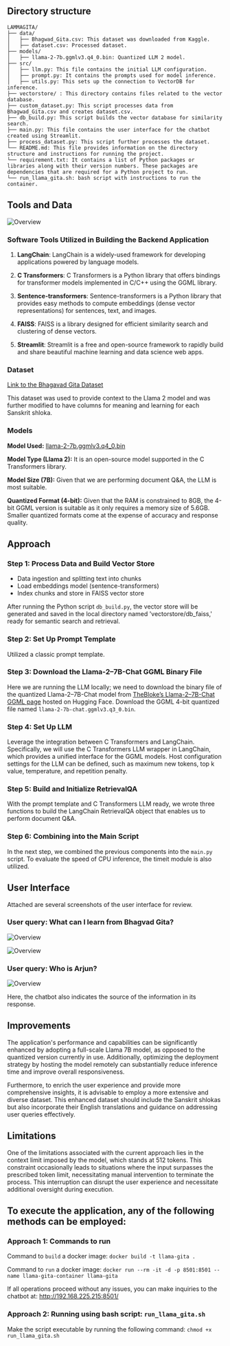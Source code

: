 ## Directory structure

```
LAMMAGITA/
├── data/
│   ├── Bhagwad_Gita.csv: This dataset was downloaded from Kaggle.
│   ├── dataset.csv: Processed dataset.
├── models/
│   ├── llama-2-7b.ggmlv3.q4_0.bin: Quantized LLM 2 model.
├── src/
│   ├── llm.py: This file contains the initial LLM configuration.
│   ├── prompt.py: It contains the prompts used for model inference.
│   ├── utils.py: This sets up the connection to VectorDB for inference.
├── vectorstore/ : This directory contains files related to the vector database.
├── custom_dataset.py: This script processes data from Bhagwad_Gita.csv and creates dataset.csv.
├── db_build.py: This script builds the vector database for similarity search.
├── main.py: This file contains the user interface for the chatbot created using Streamlit.
├── process_dataset.py: This script further processes the dataset.
└── README.md: This file provides information on the directory structure and instructions for running the project.
└── requirement.txt: It contains a list of Python packages or libraries along with their version numbers. These packages are dependencies that are required for a Python project to run.
└── run_llama_gita.sh: bash script with instructions to run the container.
```
## Tools and Data

![Overview](assets/overview.png)

### Software Tools Utilized in Building the Backend Application

1. **LangChain**: LangChain is a widely-used framework for developing applications powered by language models.

2. **C Transformers**: C Transformers is a Python library that offers bindings for transformer models implemented in C/C++ using the GGML library.

3. **Sentence-transformers**: Sentence-transformers is a Python library that provides easy methods to compute embeddings (dense vector representations) for sentences, text, and images.

4. **FAISS**: FAISS is a library designed for efficient similarity search and clustering of dense vectors.

5. **Streamlit**: Streamlit is a free and open-source framework to rapidly build and share beautiful machine learning and data science web apps.

### Dataset

[Link to the Bhagavad Gita Dataset](https://www.kaggle.com/datasets/a2m2a2n2/bhagwad-gita-dataset)

This dataset was used to provide context to the Llama 2 model and was further modified to have columns for meaning and learning for each Sanskrit shloka.

### Models

**Model Used:** [llama-2-7b.ggmlv3.q4_0.bin](https://huggingface.co/TheBloke/Llama-2-7B-GGML)

**Model Type (Llama 2):** It is an open-source model supported in the C Transformers library.

**Model Size (7B):** Given that we are performing document Q&A, the LLM is most suitable.

**Quantized Format (4-bit):** Given that the RAM is constrained to 8GB, the 4-bit GGML version is suitable as it only requires a memory size of 5.6GB. Smaller quantized formats come at the expense of accuracy and response quality.

## Approach

### Step 1: Process Data and Build Vector Store

- Data ingestion and splitting text into chunks
- Load embeddings model (sentence-transformers)
- Index chunks and store in FAISS vector store

After running the Python script `db_build.py`, the vector store will be generated and saved in the local directory named 'vectorstore/db_faiss,' ready for semantic search and retrieval.

### Step 2: Set Up Prompt Template

Utilized a classic prompt template.

### Step 3: Download the Llama-2–7B-Chat GGML Binary File

Here we are running the LLM locally; we need to download the binary file of the quantized Llama-2–7B-Chat model from [TheBloke’s Llama-2–7B-Chat GGML page](https://huggingface.co/TheBloke/Llama-2-7B-GGML) hosted on Hugging Face. Download the GGML 4-bit quantized file named `llama-2-7b-chat.ggmlv3.q3_0.bin`.

### Step 4: Set Up LLM

Leverage the integration between C Transformers and LangChain. Specifically, we will use the C Transformers LLM wrapper in LangChain, which provides a unified interface for the GGML models. Host configuration settings for the LLM can be defined, such as maximum new tokens, top k value, temperature, and repetition penalty.

### Step 5: Build and Initialize RetrievalQA

With the prompt template and C Transformers LLM ready, we wrote three functions to build the LangChain RetrievalQA object that enables us to perform document Q&A.

### Step 6: Combining into the Main Script

In the next step, we combined the previous components into the `main.py` script. To evaluate the speed of CPU inference, the timeit module is also utilized.

## User Interface
Attached are several screenshots of the user interface for review.

### User query: What can I learn from Bhagvad Gita?
![Overview](assets/q1_1.png)

![Overview](assets/q1_2.png)

### User query: Who is Arjun?
![Overview](assets/q2.png)

Here, the chatbot also indicates the source of the information in its response.
 
## Improvements
The application's performance and capabilities can be significantly enhanced by adopting a full-scale Llama 7B model, as opposed to the quantized version currently in use. Additionally, optimizing the deployment strategy by hosting the model remotely can substantially reduce inference time and improve overall responsiveness.

Furthermore, to enrich the user experience and provide more comprehensive insights, it is advisable to employ a more extensive and diverse dataset. This enhanced dataset should include the Sanskrit shlokas but also incorporate their English translations and guidance on addressing user queries effectively. 

## Limitations
One of the limitations associated with the current approach lies in the context limit imposed by the model, which stands at 512 tokens. This constraint occasionally leads to situations where the input surpasses the prescribed token limit, necessitating manual intervention to terminate the process. This interruption can disrupt the user experience and necessitate additional oversight during execution.

## To execute the application, any of the following methods can be employed:

### Approach 1: Commands to run
Command to `build` a docker image: `docker build -t llama-gita .`

Command to `run` a docker image: `docker run --rm -it -d -p 8501:8501 --name llama-gita-container llama-gita`

If all operations proceed without any issues, you can make inquiries to the chatbot at: http://192.168.225.215:8501/

### Approach 2: Running using bash script: `run_llama_gita.sh`

Make the script executable by running the following command: `chmod +x run_llama_gita.sh`
